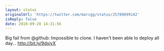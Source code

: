 ```yaml
---
layout: status
originalUrl: 'https://twitter.com/marcgg/status/25789699142'
isReply: false
date: 2010-09-28 14:31:56
---
```


Big fail from @github: Impossible to clone. I haven't been able to deploy all day... http://bit.ly/9dsjyX
